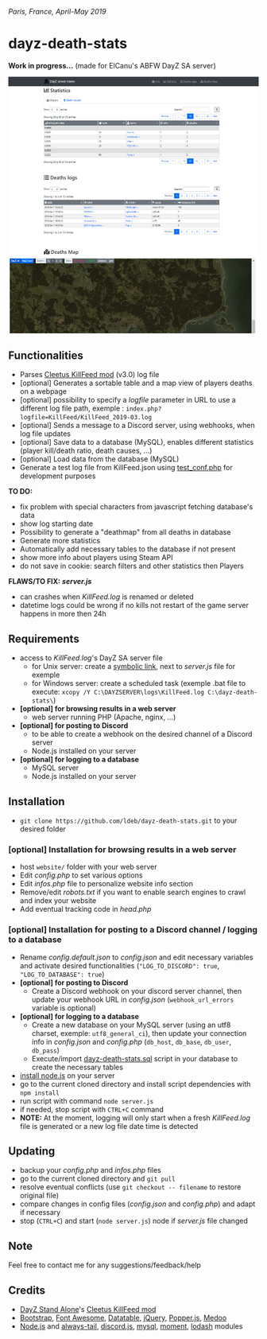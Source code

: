 *Paris, France, April-May 2019*

# dayz-death-stats

**Work in progress...** (made for ElCanu's ABFW DayZ SA server)

![Screenshot](/screenshot.jpg?raw=true)

## Functionalities
- Parses [Cleetus KillFeed mod](https://steamcommunity.com/sharedfiles/filedetails/?id=1567872567) (v3.0) log file
- [optional] Generates a sortable table and a map view of players deaths on a webpage
- [optional] possibility to specify a *logfile* parameter in URL to use a different log file path, exemple : `index.php?logfile=KillFeed/KillFeed_2019-03.log`
- [optional] Sends a message to a Discord server, using webhooks, when log file updates
- [optional] Save data to a database (MySQL), enables different statistics (player kill/death ratio, death causes, ...)
- [optional] Load data from the database (MySQL)
- Generate a test log file from KillFeed.json using [test_conf.php](/test_conf.php) for development purposes

**TO DO:**
- fix problem with special characters from javascript fetching database's data
- show log starting date
- Possibility to generate a "deathmap" from all deaths in database
- Generate more statistics
- Automatically add necessary tables to the database if not present
- show more info about players using Steam API
- do not save in cookie: search filters and other statistics then Players

**FLAWS/TO FIX: *server.js***
- can crashes when *KillFeed.log* is renamed or deleted
- datetime logs could be wrong if no kills not restart of the game server happens in more then 24h

## Requirements
- access to *KillFeed.log*'s DayZ SA server file
  - for Unix server: create a [symbolic link](https://www.google.com/search?q=symbolic+link), next to *server.js* file for exemple
  - for Windows server: create a scheduled task (exemple .bat file to execute: `xcopy /Y C:\DAYZSERVER\logs\KillFeed.log C:\dayz-death-stats\`)
- **[optional] for browsing results in a web server**
  - web server running PHP (Apache, nginx, ...)
- **[optional] for posting to Discord**
  - to be able to create a webhook on the desired channel of a Discord server
  - Node.js installed on your server
- **[optional] for logging to a database**
  - MySQL server
  - Node.js installed on your server

## Installation
- `git clone https://github.com/ldeb/dayz-death-stats.git` to your desired folder

### [optional] Installation for browsing results in a web server
- host `website/` folder with your web server
- Edit *config.php* to set various options
- Edit *infos.php* file to personalize website info section
- Remove/edit *robots.txt* if you want to enable search engines to crawl and index your website
- Add eventual tracking code in *head.php*

### [optional] Installation for posting to a Discord channel / logging to a database
- Rename *config.default.json* to *config.json* and edit necessary variables and activate desired functionalities (`"LOG_TO_DISCORD": true`, `"LOG_TO_DATABASE": true`)
- **[optional] for posting to Discord**
  - Create a Discord webhook on your discord server channel, then update your webhook URL in *config.json* (`webhook_url_errors` variable is optional)
- **[optional] for logging to a database**
  - Create a new database on your MySQL server (using an utf8 charset, exemple: `utf8_general_ci`), then update your connection info in *config.json* and *config.php* (`db_host`, `db_base`, `db_user`, `db_pass`)
  - Execute/import [dayz-death-stats.sql](https://github.com/ldeb/dayzstats/blob/master/dayz-death-stats.sql) script in your database to create the necessary tables
- [install node.js](https://nodejs.org/en/download/) on your server
- go to the current cloned directory and install script dependencies with `npm install`
- run script with command `node server.js`
- if needed, stop script with `CTRL+C` command
- **NOTE:** At the moment, logging will only start when a fresh *KillFeed.log* file is generated or a new log file date time is detected

## Updating
- backup your *config.php* and *infos.php* files
- go to the current cloned directory and `git pull`
- resolve eventual conflicts (use `git checkout -- filename` to restore original file)
- compare changes in config files (*config.json* and *config.php*) and adapt if necessary
- stop (`CTRL+C`) and start (`node server.js`) node if *server.js* file changed

## Note
Feel free to contact me for any suggestions/feedback/help

## Credits
- [DayZ Stand Alone](https://store.steampowered.com/agecheck/app/221100/)'s [Cleetus KillFeed mod](https://steamcommunity.com/sharedfiles/filedetails/?id=1567872567)
- [Bootstrap](https://getbootstrap.com/), [Font Awesome](https://fontawesome.com/), [Datatable](https://datatables.net/), [jQuery](https://jquery.com/), [Popper.js](https://popper.js.org/), [Medoo](https://medoo.in/)
- [Node.js](https://nodejs.org/) and [always-tail](https://github.com/jandre/always-tail), [discord.js](https://github.com/discordjs/discord.js), [mysql](https://github.com/mysqljs/mysql), [moment](https://github.com/moment/moment), [lodash](https://github.com/lodash/lodash) modules
